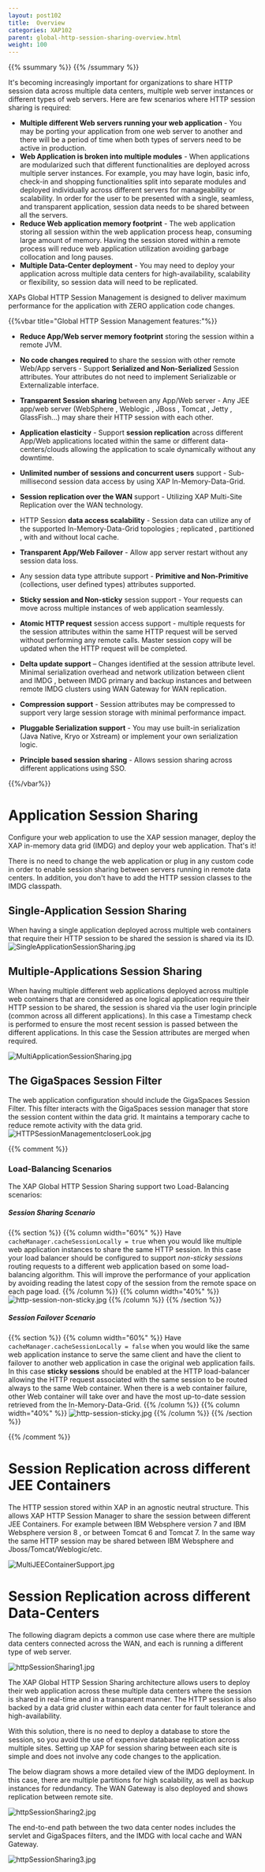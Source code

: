 ```yaml
---
layout: post102
title:  Overview
categories: XAP102
parent: global-http-session-sharing-overview.html
weight: 100
---
```


{{% ssummary %}} {{% /ssummary %}}



It's becoming increasingly important for organizations to share HTTP session data across multiple data centers, multiple web server instances or different types of web servers. Here are few scenarios where HTTP session sharing is required:

- **Multiple different Web servers running your web application** - You may be porting your application from one web server to another and there will be a period of time when both types of servers need to be active in production.
- **Web Application is broken into multiple modules** - When applications are modularized such that different functionalities are deployed across multiple server instances. For example, you may have login, basic info, check-in and shopping functionalities split into separate modules and deployed individually across different servers for manageability or scalability. In order for the user to be presented with a single, seamless, and transparent application, session data needs to be shared between all the servers.
- **Reduce Web application memory footprint** - The web application storing all session within the web application process heap, consuming large amount of memory. Having the session stored within a remote process will reduce web application utilization avoiding garbage collocation and long pauses.
- **Multiple Data-Center deployment** - You may need to deploy your application across multiple data centers for high-availability, scalability or flexibility, so session data will need to be replicated.



XAPs Global HTTP Session Management is designed to deliver maximum performance for the application with ZERO application code changes.

{{%vbar title="Global HTTP Session Management features:"%}}
- **Reduce App/Web server memory footprint** storing the session within a remote JVM.

- **No code changes required** to share the session with other remote Web/App servers - Support **Serialized and Non-Serialized** Session attributes. Your attributes do not need to implement Serializable or Externalizable interface.

- **Transparent Session sharing** between any App/Web server - Any JEE app/web server (WebSphere , Weblogic , JBoss , Tomcat , Jetty , GlassFish...) may share their HTTP session with each other.

- **Application elasticity** - Support **session replication** across different App/Web applications located within the same or different data-centers/clouds allowing the application to scale dynamically without any downtime.

- **Unlimited number of sessions and concurrent users** support - Sub-millisecond session data access by using XAP In-Memory-Data-Grid.

- **Session replication over the WAN** support - Utilizing XAP Multi-Site Replication over the WAN technology.

- HTTP Session **data access scalability** - Session data can utilize any of the supported In-Memory-Data-Grid topologies ; replicated , partitioned , with and without local cache.

- **Transparent App/Web Failover** - Allow app server restart without any session data loss.

- Any session data type attribute support - **Primitive and Non-Primitive** (collections, user defined types) attributes supported.

- **Sticky session and Non-sticky** session support - Your requests can move across multiple instances of web application seamlessly.

- **Atomic HTTP request** session access support - multiple requests for the session attributes within the same HTTP request will be served without performing any remote calls. Master session copy will be updated when the HTTP request will be completed.

- **Delta update support** – Changes identified at the session attribute level. Minimal serialization overhead and network utilization between client and IMDG , between IMDG primary and backup instances and between remote IMDG clusters using WAN Gateway for WAN replication.

- **Compression support** - Session attributes may be compressed to support very large session storage with minimal performance impact.

- **Pluggable Serialization support** - You may use built-in serialization (Java Native, Kryo or Xstream) or implement your own serialization logic.


- **Principle based session sharing** - Allows session sharing across different applications using SSO.


{{%/vbar%}}

# Application Session Sharing

Configure your web application to use the XAP session manager, deploy the XAP in-memory data grid (IMDG) and deploy your web application. That's it!

There is no need to change the web application or plug in any custom code in order to enable session sharing between servers running in remote data centers. In addition, you don't have to add the HTTP session classes to the IMDG classpath.

## Single-Application Session Sharing

When having a single application deployed across multiple web containers that require their HTTP session to be shared the session is shared via its ID.
![SingleApplicationSessionSharing.jpg](/attachment_files/SingleApplicationSessionSharing.jpg)

## Multiple-Applications Session Sharing
When having multiple different web applications deployed across multiple web containers that are considered as one logical application require their HTTP session to be shared, the session is shared via the user login principle (common across all different applications). In this case a Timestamp check is performed to ensure the most recent session is passed between the different applications. In this case the Session attributes are merged when required.

![MultiApplicationSessionSharing.jpg](/attachment_files/MultiApplicationSessionSharing.jpg)

## The GigaSpaces Session Filter

The web application configuration should include the GigaSpaces Session Filter. This filter interacts with the GigaSpaces session manager that store the session content within the data grid. It maintains a temporary cache to reduce remote activity with the data grid.
![HTTPSessionManagementcloserLook.jpg](/attachment_files/HTTPSessionManagementcloserLook.jpg)


{{% comment %}}

### Load-Balancing Scenarios

The XAP Global HTTP Session Sharing support two Load-Balancing scenarios:

##### Session Sharing Scenario

{{% section %}}
{{% column width="60%" %}}
Have `cacheManager.cacheSessionLocally = true` when you would like multiple web application instances to share the same HTTP session. In this case your load balancer should be configured to support *non-sticky sessions* routing requests to a different web application based on some load-balancing algorithm. This will improve the performance of your application by avoiding reading the latest copy of the session from the remote space on each page load.
{{% /column %}}
{{% column width="40%" %}}
 ![http-session-non-sticky.jpg](/attachment_files/http-session-non-sticky.jpg)
{{% /column %}}
{{% /section %}}

##### Session Failover Scenario

{{% section %}}
{{% column width="60%" %}}
Have `cacheManager.cacheSessionLocally = false` when you would like the same web application instance to serve the same client and have the client to failover to another web application in case the original web application fails. In this case **sticky sessions** should be enabled at the HTTP load-balancer allowing the HTTP request associated with the same session to be routed always to the same Web container. When there is a web container failure, other Web container will take over and have the most up-to-date session retrieved from the In-Memory-Data-Grid.
{{% /column %}}
{{% column width="40%" %}}
 ![http-session-sticky.jpg](/attachment_files/http-session-sticky.jpg)
{{% /column %}}
{{% /section %}}

{{% /comment %}}


# Session Replication across different JEE Containers

The HTTP session stored within XAP in an agnostic neutral structure. This allows XAP HTTP Session Manager to share the session between different JEE Containers. For example between IBM Websphere version 7 and IBM Websphere version 8 , or between Tomcat 6 and Tomcat 7. In the same way the same HTTP session may be shared between IBM Websphere and Jboss/Tomcat/Weblogic/etc.

![MultiJEEContainerSupport.jpg](/attachment_files/MultiJEEContainerSupport.jpg)

# Session Replication across different Data-Centers

The following diagram depicts a common use case where there are multiple data centers connected across the WAN, and each is running a different type of web server.

![httpSessionSharing1.jpg](/attachment_files/httpSessionSharing1.jpg)

The XAP Global HTTP Session Sharing architecture allows users to deploy their web application across these multiple data centers where the session is shared in real-time and in a transparent manner. The HTTP session is also backed by a data grid cluster within each data center for fault tolerance and high-availability.

With this solution, there is no need to deploy a database to store the session, so you avoid the use of expensive database replication across multiple sites. Setting up XAP for session sharing between each site is simple and does not involve any code changes to the application.

The below diagram shows a more detailed view of the IMDG deployment. In this case, there are multiple partitions for high scalability, as well as backup instances for redundancy. The WAN Gateway is also deployed and shows replication between remote site.

![httpSessionSharing2.jpg](/attachment_files/httpSessionSharing2.jpg)

The end-to-end path between the two data center nodes includes the servlet and GigaSpaces filters, and the IMDG with local cache and WAN Gateway.

![httpSessionSharing3.jpg](/attachment_files/httpSessionSharing3.jpg)


